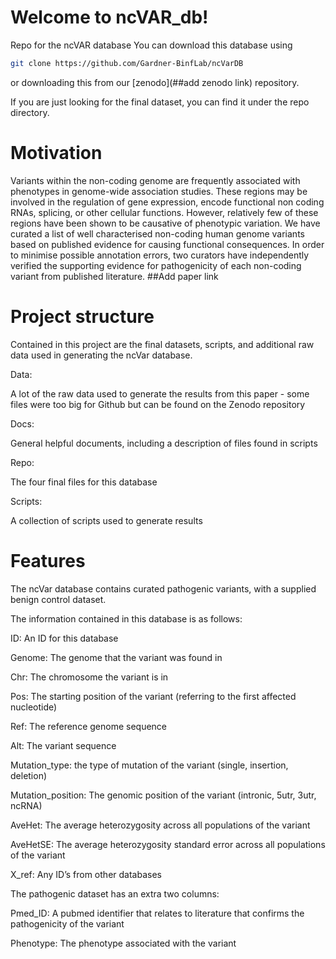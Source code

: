 # Welcome to ncVAR_db!
Repo for the ncVAR database
You can download this database using 
```bash
git clone https://github.com/Gardner-BinfLab/ncVarDB
```
or downloading this from our [zenodo](##add zenodo link) repository.

If you are just looking for the final dataset, you can find it under the repo directory.

# Motivation 
Variants within the non-coding genome  are frequently associated with phenotypes in genome-wide association studies. These regions may be involved in the regulation of gene expression, encode functional non coding RNAs, splicing, or other cellular functions. However, relatively few of these regions have been shown to be  causative of phenotypic variation. We have curated a list of well characterised non-coding human genome variants based on published evidence for causing functional consequences. In order to minimise possible annotation errors, two curators have independently verified the supporting evidence for pathogenicity of each non-coding variant from published literature. 
##Add paper link

# Project structure
Contained in this project are the final datasets, scripts, and additional raw data used in generating the ncVar database.

Data:

A lot of the raw data used to generate the results from this paper - some files were too big for Github but can be found on the Zenodo repository


Docs:

General helpful documents, including a description of files found in scripts 

Repo:

The four final files for this database


Scripts: 

A collection of scripts used to generate results 


# Features
The ncVar database contains curated pathogenic variants, with a supplied benign control dataset.

The information contained in this database is as follows:

ID: An ID for this database 

Genome: The genome that the variant was found in 

Chr: The chromosome the variant is in 

Pos: The starting position of the variant (referring to the first affected nucleotide) 

Ref: The reference genome sequence

Alt: The variant sequence

Mutation_type: the type of mutation of the variant (single, insertion, deletion)

Mutation_position: The genomic position of the variant (intronic, 5utr, 3utr, ncRNA)

AveHet: The average heterozygosity across all populations of the variant 

AveHetSE: The average heterozygosity standard error across all populations of the variant

X_ref: Any ID’s from other databases 

The pathogenic dataset has an extra two columns:

Pmed_ID: A pubmed identifier that relates to literature that confirms the pathogenicity of the variant

Phenotype: The phenotype associated with the variant




